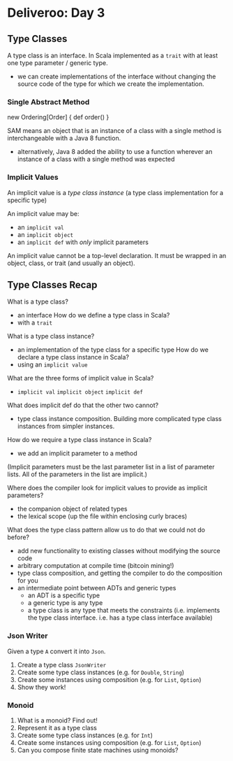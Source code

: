 # Deliveroo: Day 3

## Type Classes

A type class is an interface. In Scala implemented as a `trait` with at least one type parameter / generic type.

- we can create implementations of the interface without changing the source code of the type for which we create the implementation.


### Single Abstract Method

new Ordering[Order] {
  def order()
}

SAM means an object that is an instance of a class with a single method is interchangeable with a Java 8 function.
- alternatively, Java 8 added the ability to use a function wherever an instance of a class with a single method was expected


### Implicit Values

An implicit value is a *type class instance* (a type class implementation for a specific type)

An implicit value may be:
- an `implicit val`
- an `implicit object`
- an `implicit def` with *only* implicit parameters

An implicit value cannot be a top-level declaration. It must be wrapped in an object, class, or trait (and usually an object).


## Type Classes Recap

What is a type class?
- an interface
How do we define a type class in Scala?
- with a `trait`

What is a type class instance?
- an implementation of the type class for a specific type
How do we declare a type class instance in Scala?
- using an `implicit value`

What are the three forms of implicit value in Scala?
- `implicit val` `implicit object` `implicit def`

What does implicit def do that the other two cannot?
- type class instance composition. Building more complicated type class instances from simpler instances.

How do we require a type class instance in Scala?
- we add an implicit parameter to a method

(Implicit parameters must be the last parameter list in a list of parameter lists. All of the parameters in the list are implicit.)

Where does the compiler look for implicit values to provide as implicit parameters?
- the companion object of related types
- the lexical scope (up the file within enclosing curly braces)

What does the type class pattern allow us to do that we could not do before?
- add new functionality to existing classes without modifying the source code
- arbitrary computation at compile time (bitcoin mining!)
- type class composition, and getting the compiler to do the composition for you
- an intermediate point between ADTs and generic types
  - an ADT is a specific type
  - a generic type is any type
  - a type class is any type that meets the constraints (i.e. implements the type class interface. i.e. has a type class interface available)


### Json Writer

Given a type `A` convert it into `Json`.

1. Create a type class `JsonWriter`
2. Create some type class instances (e.g. for `Double`, `String`)
3. Create some instances using composition (e.g. for `List`, `Option`)
4. Show they work!


### Monoid

1. What is a monoid? Find out!
2. Represent it as a type class
3. Create some type class instances (e.g. for `Int`)
4. Create some instances using composition (e.g. for `List`, `Option`)
5. Can you compose finite state machines using monoids?
